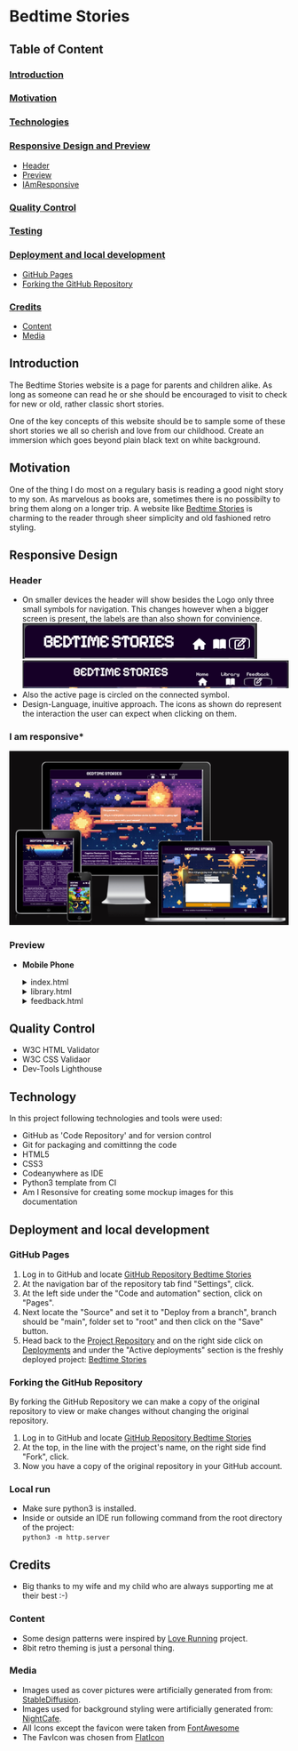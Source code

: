 # **Bedtime Stories**

## **Table of Content**

### [**Introduction**](#introduction-aa)

### [**Motivation**](#motivation-aa)

### [**Technologies**](#technologiy-aa)

### [**Responsive Design and Preview**](#responsive_design-aa)

- [Header](#header)
- [Preview](#preview)
- [IAmResponsive](#I-am-responsive)

### [**Quality Control**](#quality-control-aa)

### [**Testing**](#testing-aa)

### [**Deployment and local development**](#deployment-and-local-development-aa)

- [GitHub Pages](#github-pages)
- [Forking the GitHub Repository](#forking-the-github-repository)

### [**Credits**](#credits-aa)

- [Content](#content)
- [Media](#media)

## <a id="introduction-aa"></a>**Introduction**

The Bedtime Stories website is a page for parents and children alike.
As long as someone can read he or she should be encouraged to visit to check for new or
old, rather classic short stories.

One of the key concepts of this website should be to sample some of these short
stories we all so cherish and love from our childhood. Create an immersion which
goes beyond plain black text on white background.

## <a id="motivation-aa"></a>**Motivation**

One of the thing I do most on a regulary basis is reading a good night story to my son.
As marvelous as books are, sometimes there is no possibilty to bring them along on a
longer trip. A website like [Bedtime Stories](https://github.com/DaSHdotHub/BedtimeStories) is
charming to the reader through sheer simplicity and old fashioned retro styling.

## <a id="responsive_design-aa"></a>**Responsive Design**

### **Header**

- On smaller devices the header will show besides the Logo only three small symbols
  for navigation. This changes however when a bigger screen is present, the labels
  are than also shown for convinience.<br>
  ![Header on small devices](assets/img/docs/small_header.png)
  ![Header on tablet devices and bigger](assets/img/docs/big_header.png)
- Also the active page is circled on the connected symbol.
- Design-Language, inuitive approach. The icons as shown do represent the interaction the
  user can expect when clicking on them.

### **I am responsive\***

![Am I Responsive](assets/img/docs/am-i-responsive.png)

### **Preview**

- **Mobile Phone**
  <details>
  <summary>index.html
  </summary>

  ![Preview Index Page Mobile](/assets/img/docs/mobile_iPhoneXR_index.png)
  </details>

  <details>
  <summary>library.html
  </summary>

  ![Preview Library Page Mobile](/assets/img/docs/mobile_iPhoneXR_library.png)
  </details>

  <details>
  <summary>feedback.html
  </summary>

  ![Preview Feedback Page Mobile](/assets/img/docs/mobile_iPhoneXR_feedback.png)
  </details>

## <a id="quality-control-aa"></a>**Quality Control**

- W3C HTML Validator
- W3C CSS Validaor
- Dev-Tools Lighthouse

## <a id="technology-aa"></a>**Technology**

In this project following technologies and tools were used:

- GitHub as 'Code Repository' and for version control
- Git for packaging and comittinng the code
- HTML5
- CSS3
- Codeanywhere as IDE
- Python3 template from CI
- Am I Resonsive for creating some mockup images for this documentation

## <a id="deployment-and-local-development-aa"></a>**Deployment and local development**

### **GitHub Pages**

1. Log in to GitHub and locate [GitHub Repository Bedtime Stories](https://github.com/DaSHdotHub/BedtimeStories)
2. At the navigation bar of the repository tab find "Settings", click.
3. At the left side under the "Code and automation" section, click on "Pages".
4. Next locate the "Source" and set it to "Deploy from a branch", branch should be "main", folder set to "root" and then click on the "Save" button.
5. Head back to the [Project Repository](https://github.com/DaSHdotHub/BedtimeStories) and on the right side click on [Deployments](https://github.com/DaSHdotHub/BedtimeStories/deployments) and under the "Active deployments" section is the freshly deployed project: [Bedtime Stories](https://github.com/DaSHdotHub/BedtimeStories)

### **Forking the GitHub Repository**

By forking the GitHub Repository we can make a copy of the original repository to view or make changes without changing the original repository.

1. Log in to GitHub and locate [GitHub Repository Bedtime Stories](https://github.com/DaSHdotHub/BedtimeStories)
2. At the top, in the line with the project's name, on the right side find "Fork", click.
3. Now you have a copy of the original repository in your GitHub account.

### **Local run**

- Make sure python3 is installed.<br>
- Inside or outside an IDE run following command from the root directory of the project:<br>
  <code>python3 -m http.server</code>

## <a id="credits-aa"></a>**Credits**

- Big thanks to my wife and my child who are always supporting me at their best :-)

### **Content**

- Some design patterns were inspired by [Love Running](https://github.com/DaSHdotHub/Love-Runnin-on-CI-Template) project.
- 8bit retro theming is just a personal thing.

### **Media**

- Images used as cover pictures were artificially generated from from: [StableDiffusion](https://stablediffusion.com/).
- Images used for background styling were artificially generated from: [NightCafe](https://nightcafe.com/).
- All Icons except the favicon were taken from [FontAwesome](https://fontawesome.com/.)
- The FavIcon was chosen from [FlatIcon](https://www.flaticon.com/free-icons/storytelling)
